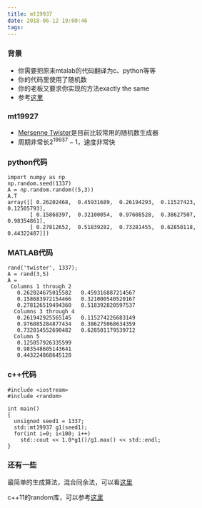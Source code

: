 ```yaml
---
title: mt19937
date: 2018-06-12 19:00:46
tags:
---
```


### 背景
- 你需要把原来mtalab的代码翻译为c、python等等
- 你的代码里使用了随机数
- 你的老板又要求你实现的方法exactly the same
- 参考[这里](https://code.i-harness.com/zh-CN/q/11a13e1)

### mt19927
- [Mersenne Twister](https://en.wikipedia.org/wiki/Mersenne_Twister)是目前比较常用的随机数生成器
- 周期非常长$2^{19937}-1$，速度非常快

### python代码
```
import numpy as np
np.random.seed(1337)
A = np.random.random((5,3))
A.T
array([[ 0.26202468,  0.45931689,  0.26194293,  0.11527423,  0.12505793],
       [ 0.15868397,  0.32100054,  0.97608528,  0.38627507,  0.98354861],
       [ 0.27812652,  0.51839282,  0.73281455,  0.62850118,  0.44322487]])
```

### MATLAB代码
```
rand('twister', 1337);
A = rand(3,5)
A = 
 Columns 1 through 2
   0.262024675015582   0.459316887214567
   0.158683972154466   0.321000540520167
   0.278126519494360   0.518392820597537
  Columns 3 through 4
   0.261942925565145   0.115274226683149
   0.976085284877434   0.386275068634359
   0.732814552690482   0.628501179539712
  Column 5
   0.125057926335599
   0.983548605143641
   0.443224868645128
```

### c++代码
```
#include <iostream>
#include <random>

int main()
{
  unsigned seed1 = 1337;
  std::mt19937 g1(seed1);
  for(int i=0; i<100; i++)
    std::cout << 1.0*g1()/g1.max() << std::endl;
}
```

### 还有一些
最简单的生成算法，混合同余法，可以看[这里](https://www.cnblogs.com/houkai/p/3807041.html)

c++11的random库，可以参考[这里](https://www.cnblogs.com/byhj/p/4149467.html)
